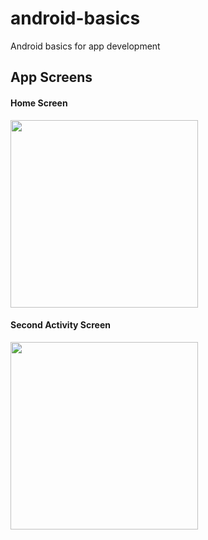# android-basics

Android basics for app development

## App Screens

#### Home Screen
<img src="basic_concepts_practice/Screenshots/03.two_activities" width="300"> 

#### Second Activity Screen
<img src="basic_concepts_practice/Screenshots/03.two_activities" width="300">
